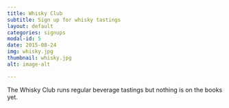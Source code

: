 ```yaml
---
title: Whisky Club
subtitle: Sign up for whisky tastings
layout: default
categories: signups
modal-id: 5
date: 2015-08-24
img: whisky.jpg
thumbnail: whisky.jpg
alt: image-alt

---
```

The Whisky Club runs regular beverage tastings but nothing is on the books yet.
